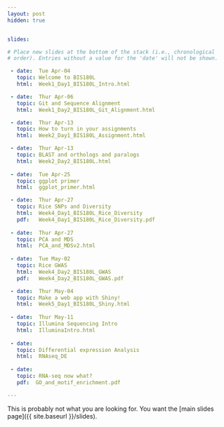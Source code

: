 ```yaml
---
layout: post
hidden: true


slides:

# Place new slides at the bottom of the stack (i.e., chronological
# order). Entries without a value for the 'date' will not be shown.

 - date:  Tue Apr-04
   topic: Welcome to BIS180L
   html:  Week1_Day1_BIS180L_Intro.html

 - date:  Thur Apr-06
   topic: Git and Sequence Alignment
   html:  Week1_Day2_BIS180L_Git_Alignment.html

 - date:  Thur Apr-13
   topic: How to turn in your assignments
   html:  Week2_Day1_BIS180L_Assignment.html

 - date:  Thur Apr-13
   topic: BLAST and orthologs and paralogs
   html:  Week2_Day2_BIS180L.html
   
 - date:  Tue Apr-25
   topic: ggplot primer
   html:  ggplot_primer.html

 - date:  Thur Apr-27
   topic: Rice SNPs and Diversity
   html:  Week4_Day1_BIS180L_Rice_Diversity
   pdf:   Week4_Day1_BIS180L_Rice_Diversity.pdf
   
 - date:  Thur Apr-27
   topic: PCA and MDS
   html:  PCA_and_MDSv2.html
   
 - date:  Tue May-02
   topic: Rice GWAS
   html:  Week4_Day2_BIS180L_GWAS
   pdf:   Week4_Day2_BIS180L_GWAS.pdf

 - date:  Thur May-04
   topic: Make a web app with Shiny!
   html:  Week5_Day1_BIS180L_Shiny.html
   
 - date:  Thur May-11
   topic: Illumina Sequencing Intro
   html:  IlluminaIntro.html
   
 - date:  
   topic: Differential expression Analysis
   html:  RNAseq_DE
   
 - date:  
   topic: RNA-seq now what?
   pdf:  GO_and_motif_enrichment.pdf

---
```


This is probably not what you are looking for. You want the [main slides page]({{ site.baseurl }}/slides).
